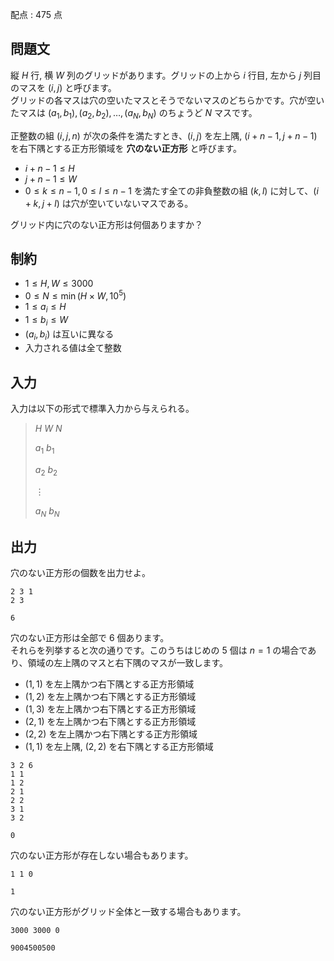 配点 : $475$ 点

## 問題文

縦 $H$ 行, 横 $W$ 列のグリッドがあります。グリッドの上から $i$ 行目, 左から $j$ 列目のマスを $(i, j)$ と呼びます。<br>
グリッドの各マスは穴の空いたマスとそうでないマスのどちらかです。穴が空いたマスは $(a_1, b_1), (a_2, b_2), \dots, (a_N, b_N)$ のちょうど $N$ マスです。

正整数の組 $(i, j, n)$ が次の条件を満たすとき、$(i, j)$ を左上隅, $(i + n - 1, j + n - 1)$ を右下隅とする正方形領域を **穴のない正方形** と呼びます。

- $i + n - 1 \leq H$
- $j + n - 1 \leq W$
- $0 \leq k \leq n - 1, 0 \leq l \leq n - 1$ を満たす全ての非負整数の組 $(k, l)$ に対して、$(i + k, j + l)$ は穴が空いていないマスである。

グリッド内に穴のない正方形は何個ありますか？

## 制約

- $1 \leq H, W \leq 3000$
- $0 \leq N \leq \min(H \times W, 10^5)$
- $1 \leq a_i \leq H$
- $1 \leq b_i \leq W$
- $(a_i, b_i)$ は互いに異なる
- 入力される値は全て整数

## 入力

入力は以下の形式で標準入力から与えられる。

> $H$ $W$ $N$
> 
> $a_1$ $b_1$
> 
> $a_2$ $b_2$
> 
> $\vdots$
> 
> $a_N$ $b_N$

## 出力

穴のない正方形の個数を出力せよ。

```input1
2 3 1
2 3
```

```output1
6
```

穴のない正方形は全部で $6$ 個あります。<br>
それらを列挙すると次の通りです。このうちはじめの $5$ 個は $n = 1$ の場合であり、領域の左上隅のマスと右下隅のマスが一致します。

- $(1, 1)$ を左上隅かつ右下隅とする正方形領域
- $(1, 2)$ を左上隅かつ右下隅とする正方形領域
- $(1, 3)$ を左上隅かつ右下隅とする正方形領域
- $(2, 1)$ を左上隅かつ右下隅とする正方形領域
- $(2, 2)$ を左上隅かつ右下隅とする正方形領域
- $(1, 1)$ を左上隅, $(2, 2)$ を右下隅とする正方形領域

```input2
3 2 6
1 1
1 2
2 1
2 2
3 1
3 2
```

```output2
0
```

穴のない正方形が存在しない場合もあります。

```input3
1 1 0
```

```output3
1
```

穴のない正方形がグリッド全体と一致する場合もあります。

```input4
3000 3000 0
```

```output4
9004500500
```